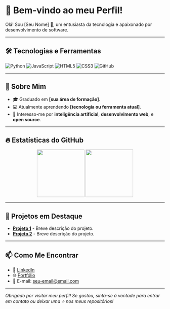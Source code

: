 # 🌟 Bem-vindo ao meu Perfil!

Olá! Sou [Seu Nome] 👋, um entusiasta da tecnologia e apaixonado por desenvolvimento de software.

---

## 🛠 Tecnologias e Ferramentas
![Python](https://img.shields.io/badge/Python-3776AB?style=for-the-badge&logo=python&logoColor=white)
![JavaScript](https://img.shields.io/badge/JavaScript-F7DF1E?style=for-the-badge&logo=javascript&logoColor=black)
![HTML5](https://img.shields.io/badge/HTML5-E34F26?style=for-the-badge&logo=html5&logoColor=white)
![CSS3](https://img.shields.io/badge/CSS3-1572B6?style=for-the-badge&logo=css3&logoColor=white)
![GitHub](https://img.shields.io/badge/GitHub-181717?style=for-the-badge&logo=github&logoColor=white)

---

## 📌 Sobre Mim
- 🎓 Graduado em **[sua área de formação]**.
- 💻 Atualmente aprendendo **[tecnologia ou ferramenta atual]**.
- 🌱 Interesso-me por **inteligência artificial**, **desenvolvimento web**, e **open source**.

---

## 🔥 Estatísticas do GitHub
<div align="center">
  <img height="150em" src="https://github-readme-stats.vercel.app/api?username=seu-usuario&show_icons=true&theme=radical&count_private=true" />
  <img height="150em" src="https://github-readme-stats.vercel.app/api/top-langs/?username=seu-usuario&layout=compact&theme=radical" />
</div>

---

## 🚀 Projetos em Destaque
- [**Projeto 1**](https://github.com/seu-usuario/projeto1) - Breve descrição do projeto.
- [**Projeto 2**](https://github.com/seu-usuario/projeto2) - Breve descrição do projeto.

---

## 📫 Como Me Encontrar
- 💼 [LinkedIn](https://linkedin.com/in/seu-perfil)
- 🌐 [Portfólio](https://seu-portfolio.com)
- 📧 E-mail: seu-email@email.com

---

*Obrigado por visitar meu perfil! Se gostou, sinta-se à vontade para entrar em contato ou deixar uma ⭐ nos meus repositórios!*
